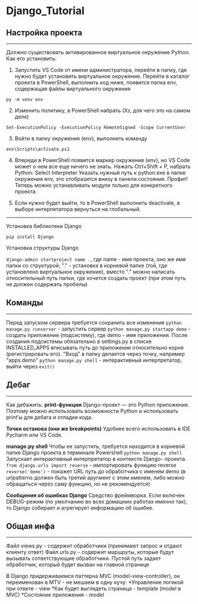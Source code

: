 # **Django_Tutorial**

## **Настройка проекта**
---
Должно существовать активированное виртуальное окружение Python. Как его установить:

1. Запустить VS Code от имени администратора, перейти в папку, где нужно будет установить виртуальное окружение. Перейти в каталог проекта в PowerShell, выполнить код ниже, появится папка env, содержащая файлы виртуального окружения

`py -m venv env`

2. Изменить политику, в PowerShell набрать (Хз, для чего это на самом деле)

`Set-ExecutionPolicy -ExecutionPolicy RemoteSigned -Scope CurrentUser`

3. Войти в папку окружения (env), выполнить команду

`env\Scripts\activate.ps1`

4. Впереди в PowerShell появится маркер окружения (env), но VS Code может о нем все еще ничего не знать. Нажать Ctrl+Shift + P, набрать Python: Select Interpreter
Указать нужный путь к python.exe в папке окружения env, это отобразится внизу в панели состояния. Профит! Теперь можно устанавливать модули только для конкретного проекта.

5. Если нужно будет выйти, то в PowerShell выполнить deactivate, в выборе интерпетатора вернуться на глобальный.

---
Установка библиотеки Django

`pip install Django`

Установка структуры Django

`django-admin startproject name .`, где name - имя проекта, оно же имя папки со структурой; "." - установка в корневой папке (той, где установлено виртуальное окружение), вместо "." можно написать относительный путь папки, где хочется создать проект (при этом путь не должен содержать пробелы)

## **Команды**
---
Перед запуском сервера требуется сохранить все изменения 
`python manage.py runserver` - запустить сервер
`python manage.py startapp demo` - создать приложение (подсистему), где demo - имя приложения. После создания подсистемы обязательно в settings.py в списке INSTALLED_APPS вписывать путь до приложения относительно корня (регистрировать его). "Вход" в папку делается через точку, например "apps.demo"
`python manage.py shell` - интерактивный интерпретатор, выйти через `exit()`

## **Дебаг**
---
Как дебажить:
**print-функции**
Django-проект — это Python приложение. Поэтому можно использовать возможности Python и использовать print’ы для дебага и отладки кода.

**Точки останова (они же breakpoints)**
Удобнее всего использовать в IDE Pycharm или VS Code.

**manage.py shell**
Чтобы ее запустить, требуется находится в корневой папке Django проекта в терминале Powershell
`python manage.py shell`
Запускает интерактивный интерпретатор в контексте Django- проекта.
`from django.urls import reverse` - импортировать функцию reverse
`reverse('demo')` - покажет URL путь до обработчика с именем demo (в urlpatterns должен быть третий аругмент с этим именем, либо можно обращаться через саму функцию, но не рекомендуется)

**Сообщения об ошибках Django**
Средство фреймворка. Если включен DEBUG-режим (по умолчанию во всех домашних работах именно так), то Django собирает и агрегирует информацию об ошибке.

## **Общая инфа**
---
Файл views.py - содержит обработчики (принимают запрос и отдают клиенту ответ)
Файл urls.py - содержит маршруты, которые будут вызывать сответствующие обработчики. Пустой путь задает обработчик, который будет вызван на главной странице

В Django придерживаемся паттерна MVC (model-view-controller), он переименован в MTV - не мешаем в одну кучу:
*Управление логикой при ответе - view
*Как будет выглядеть страница - template (model в MVC)
*Состояние приложения - model